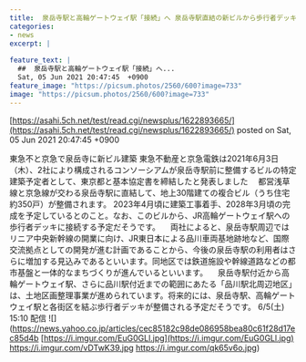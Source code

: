 ```yaml
---
title:  泉岳寺駅と高輪ゲートウェイ駅「接続」へ 泉岳寺駅直結の新ビルから歩行者デッキ整備  
categories:
- news
excerpt: |
  
feature_text: |
  ##  泉岳寺駅と高輪ゲートウェイ駅「接続」へ...
  Sat, 05 Jun 2021 20:47:45  +0900
feature_image: "https://picsum.photos/2560/600?image=733"
image: "https://picsum.photos/2560/600?image=733"
---
```


[https://asahi.5ch.net/test/read.cgi/newsplus/1622893665/](https://asahi.5ch.net/test/read.cgi/newsplus/1622893665/)
posted on Sat, 05 Jun 2021 20:47:45  +0900

<!--more-->

東急不と京急で泉岳寺に新ビル建築 東急不動産と京急電鉄は2021年6月3日（木）、2社により構成されるコンソーシアムが泉岳寺駅前に整備するビルの特定建築予定者として、東京都と基本協定書を締結したと発表しました 　都営浅草線と京急線が交わる泉岳寺駅に直結して、地上30階建ての複合ビル（うち住宅約350戸）が整備されます。 2023年4月頃に建築工事着手、2028年3月頃の完成を予定しているとのこと。なお、このビルから、JR高輪ゲートウェイ駅への歩行者デッキに接続する予定だそうです。 　両社によると、泉岳寺駅周辺ではリニア中央新幹線の開業に向け、JR東日本による品川車両基地跡地など、国際交流拠点としての開発が進む計画であることから、今後の泉岳寺駅の利用者はさらに増加する見込みであるといいます。同地区では鉄道施設や幹線道路などの都市基盤と一体的なまちづくりが進んでいるといいます。 　泉岳寺駅付近から高輪ゲートウェイ駅、さらに品川駅付近までの範囲にあたる「品川駅北周辺地区」は、土地区画整理事業が進められています。将来的には、泉岳寺駅、高輪ゲートウェイ駅と各街区を結ぶ歩行者デッキが整備される予定だそうです。 6/5(土) 15:10 配信 ![](https://news.yahoo.co.jp/articles/cec85182c98de086958bea80c61f28d17ec85d4b [https://i.imgur.com/EuG0GLl.jpg](https://i.imgur.com/EuG0GLl.jpg) https://i.imgur.com/vDTwK39.jpg https://i.imgur.com/qk65v6o.jpg)
